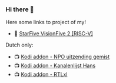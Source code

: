 ### Hi there 👋

Here some links to project of my!

- :penguin: [StarFive VisionFive 2 [RISC-V]](starfiveVisionFive2.md)

Dutch only:

- :tv: [Kodi addon - NPO uitzending gemist](kodi/npo.md)
- :tv: [Kodi addon - Kanalenlijst Hans](kodi/kanalenlijst-hans.md)
- :tv: [Kodi addon - RTLxl](kodi/rtlxl.md)

<!--
**Opvolger/Opvolger** is a ✨ _special_ ✨ repository because its `README.md` (this file) appears on your GitHub profile.

Here are some ideas to get you started:

- 🔭 I’m currently working on ...
- 🌱 I’m currently learning ...
- 👯 I’m looking to collaborate on ...
- 🤔 I’m looking for help with ...
- 💬 Ask me about ...
- 📫 How to reach me: ...
- 😄 Pronouns: ...
- ⚡ Fun fact: ...
-->
